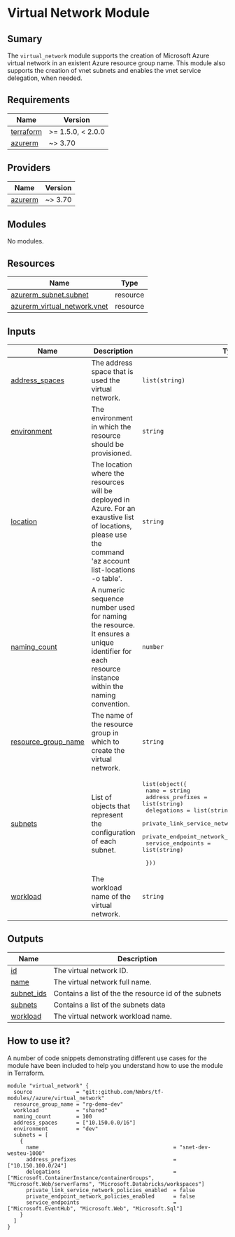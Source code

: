 # Virtual Network Module

## Sumary

The `virtual_network` module supports the creation of Microsoft Azure virtual network in an existent Azure resource group name. This module also supports
the creation of vnet subnets and enables the vnet service delegation, when needed.

## Requirements

| Name | Version |
|------|---------|
| <a name="requirement_terraform"></a> [terraform](#requirement\_terraform) | >= 1.5.0, < 2.0.0 |
| <a name="requirement_azurerm"></a> [azurerm](#requirement\_azurerm) | ~> 3.70 |

## Providers

| Name | Version |
|------|---------|
| <a name="provider_azurerm"></a> [azurerm](#provider\_azurerm) | ~> 3.70 |

## Modules

No modules.

## Resources

| Name | Type |
|------|------|
| [azurerm_subnet.subnet](https://registry.terraform.io/providers/hashicorp/azurerm/latest/docs/resources/subnet) | resource |
| [azurerm_virtual_network.vnet](https://registry.terraform.io/providers/hashicorp/azurerm/latest/docs/resources/virtual_network) | resource |

## Inputs

| Name | Description | Type | Default | Required |
|------|-------------|------|---------|:--------:|
| <a name="input_address_spaces"></a> [address\_spaces](#input\_address\_spaces) | The address space that is used the virtual network. | `list(string)` | `[]` | no |
| <a name="input_environment"></a> [environment](#input\_environment) | The environment in which the resource should be provisioned. | `string` | n/a | yes |
| <a name="input_location"></a> [location](#input\_location) | The location where the resources will be deployed in Azure. For an exaustive list of locations, please use the command 'az account list-locations -o table'. | `string` | n/a | yes |
| <a name="input_naming_count"></a> [naming\_count](#input\_naming\_count) | A numeric sequence number used for naming the resource. It ensures a unique identifier for each resource instance within the naming convention. | `number` | n/a | yes |
| <a name="input_resource_group_name"></a> [resource\_group\_name](#input\_resource\_group\_name) | The name of the resource group in which to create the virtual network. | `string` | n/a | yes |
| <a name="input_subnets"></a> [subnets](#input\_subnets) | List of objects that represent the configuration of each subnet. | <pre>list(object({<br>    name                                          = string<br>    address_prefixes                              = list(string)<br>    delegations                                   = list(string)<br>    private_link_service_network_policies_enabled = bool<br>    private_endpoint_network_policies_enabled     = bool<br>    service_endpoints                             = list(string)<br><br>  }))</pre> | `[]` | no |
| <a name="input_workload"></a> [workload](#input\_workload) | The workload name of the virtual network. | `string` | n/a | yes |

## Outputs

| Name | Description |
|------|-------------|
| <a name="output_id"></a> [id](#output\_id) | The virtual network ID. |
| <a name="output_name"></a> [name](#output\_name) | The virtual network full name. |
| <a name="output_subnet_ids"></a> [subnet\_ids](#output\_subnet\_ids) | Contains a list of the the resource id of the subnets |
| <a name="output_subnets"></a> [subnets](#output\_subnets) | Contains a list of the subnets data |
| <a name="output_workload"></a> [workload](#output\_workload) | The virtual network workload name. |

## How to use it?

A number of code snippets demonstrating different use cases for the module have been included to help you understand how to use the module in Terraform.

```hcl
module "virtual_network" {
  source              = "git::github.com/Nmbrs/tf-modules//azure/virtual_network"
  resource_group_name = "rg-demo-dev"
  workload            = "shared"
  naming_count        = 100
  address_spaces      = ["10.150.0.0/16"]
  environment         = "dev"
  subnets = [
    {
      name                                           = "snet-dev-westeu-1000"
      address_prefixes                               = ["10.150.100.0/24"]
      delegations                                    = ["Microsoft.ContainerInstance/containerGroups", "Microsoft.Web/serverFarms", "Microsoft.Databricks/workspaces"]
      private_link_service_network_policies_enabled  = false
      private_endpoint_network_policies_enabled      = false
      service_endpoints                              = ["Microsoft.EventHub", "Microsoft.Web", "Microsoft.Sql"]
    }
  ]
}
```
